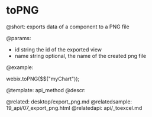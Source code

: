 toPNG
=============


@short:
	exports data of a component to a PNG file 

@params:

- id			string			the id of the exported view
- name			string			optional, the name of the created png file


@example:

webix.toPNG($$("myChart"));

@template:	api_method
@descr:

@related:
	desktop/export_png.md
@relatedsample:
	19_api/07_export_png.html
@relatedapi:
	api/_toexcel.md


